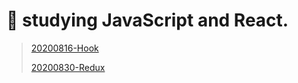 # :memo: studying JavaScript and React.


>[20200816-Hook](https://github.com/shin-eunji/koo-study/tree/master/hello)
>
>[20200830-Redux](https://github.com/shin-eunji/koo-study/tree/master/redux-review)

